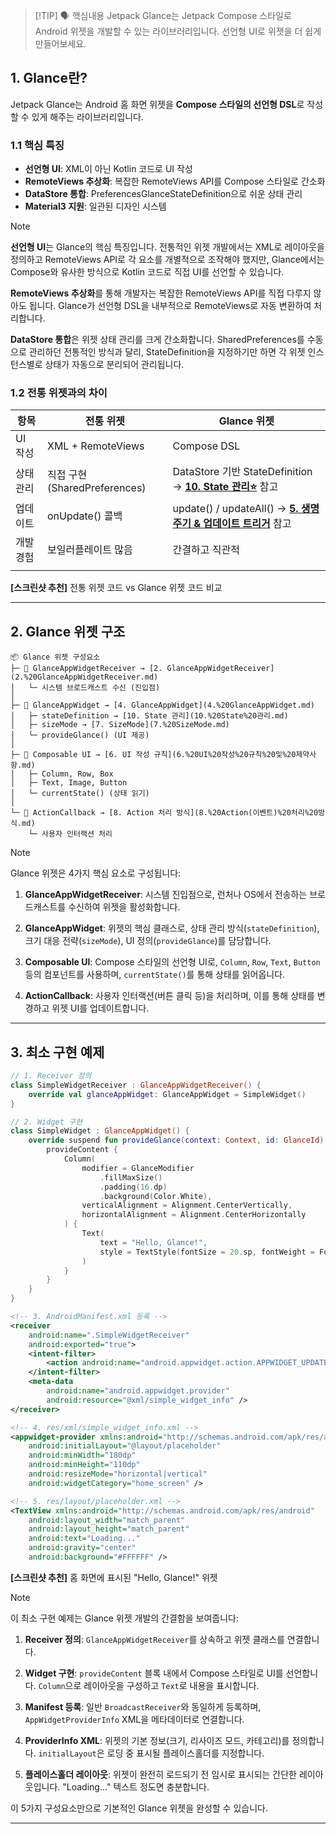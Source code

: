 > [!TIP] 🗣️ 핵심내용
Jetpack Glance는 Jetpack Compose 스타일로 Android 위젯을 개발할 수 있는 라이브러리입니다. 선언형 UI로 위젯을 더 쉽게 만들어보세요.
>

## 1. Glance란?

Jetpack Glance는 Android 홈 화면 위젯을 **Compose 스타일의 선언형 DSL**로 작성할 수 있게 해주는 라이브러리입니다.

### 1.1 핵심 특징
- **선언형 UI**: XML이 아닌 Kotlin 코드로 UI 작성
- **RemoteViews 추상화**: 복잡한 RemoteViews API를 Compose 스타일로 간소화
- **DataStore 통합**: PreferencesGlanceStateDefinition으로 쉬운 상태 관리
- **Material3 지원**: 일관된 디자인 시스템

> [!NOTE]
> **선언형 UI**는 Glance의 핵심 특징입니다. 전통적인 위젯 개발에서는 XML로 레이아웃을 정의하고 RemoteViews API로 각 요소를 개별적으로 조작해야 했지만, Glance에서는 Compose와 유사한 방식으로 Kotlin 코드로 직접 UI를 선언할 수 있습니다.
>
> **RemoteViews 추상화**를 통해 개발자는 복잡한 RemoteViews API를 직접 다루지 않아도 됩니다. Glance가 선언형 DSL을 내부적으로 RemoteViews로 자동 변환하여 처리합니다.
>
> **DataStore 통합**은 위젯 상태 관리를 크게 간소화합니다. SharedPreferences를 수동으로 관리하던 전통적인 방식과 달리, StateDefinition을 지정하기만 하면 각 위젯 인스턴스별로 상태가 자동으로 분리되어 관리됩니다.

### 1.2 전통 위젯과의 차이

| 항목    | 전통 위젯                     | Glance 위젯                                                                                     |
| ----- | ------------------------- | --------------------------------------------------------------------------------------------- |
| UI 작성 | XML + RemoteViews         | Compose DSL                                                                                   |
| 상태 관리 | 직접 구현 (SharedPreferences) | DataStore 기반 StateDefinition → **[10. State 관리⭐](10.%20State%20관리⭐.md)** 참고                   |
| 업데이트  | onUpdate() 콜백             | update() / updateAll() → **[5. 생명주기 & 업데이트 트리거](5.%20Glance%20생명주기%20&%20업데이트%20트리거⭐.md)** 참고 |
| 개발 경험 | 보일러플레이트 많음                | 간결하고 직관적                                                                                      |
|       |                           |                                                                                               |

**[스크린샷 추천]** 전통 위젯 코드 vs Glance 위젯 코드 비교

---

## 2. Glance 위젯 구조

```
📦 Glance 위젯 구성요소
├─ 📡 GlanceAppWidgetReceiver → [2. GlanceAppWidgetReceiver](2.%20GlanceAppWidgetReceiver.md)
│   └─ 시스템 브로드캐스트 수신 (진입점)
│
├─ 🧩 GlanceAppWidget → [4. GlanceAppWidget](4.%20GlanceAppWidget.md)
│   ├─ stateDefinition → [10. State 관리](10.%20State%20관리.md)
│   ├─ sizeMode → [7. SizeMode](7.%20SizeMode.md)
│   └─ provideGlance() (UI 제공)
│
├─ 🎨 Composable UI → [6. UI 작성 규칙](6.%20UI%20작성%20규칙%20및%20제약사항.md)
│   ├─ Column, Row, Box
│   ├─ Text, Image, Button
│   └─ currentState() (상태 읽기)
│
└─ 🔄 ActionCallback → [8. Action 처리 방식](8.%20Action(이벤트)%20처리%20방식.md)
    └─ 사용자 인터랙션 처리
```

> [!NOTE]
> Glance 위젯은 4가지 핵심 요소로 구성됩니다:
>
> 1. **GlanceAppWidgetReceiver**: 시스템 진입점으로, 런처나 OS에서 전송하는 브로드캐스트를 수신하여 위젯을 활성화합니다.
>
> 2. **GlanceAppWidget**: 위젯의 핵심 클래스로, 상태 관리 방식(`stateDefinition`), 크기 대응 전략(`sizeMode`), UI 정의(`provideGlance`)를 담당합니다.
>
> 3. **Composable UI**: Compose 스타일의 선언형 UI로, `Column`, `Row`, `Text`, `Button` 등의 컴포넌트를 사용하며, `currentState()`를 통해 상태를 읽어옵니다.
>
> 4. **ActionCallback**: 사용자 인터랙션(버튼 클릭 등)을 처리하며, 이를 통해 상태를 변경하고 위젯 UI를 업데이트합니다.

---

## 3. 최소 구현 예제

```kotlin
// 1. Receiver 정의
class SimpleWidgetReceiver : GlanceAppWidgetReceiver() {
    override val glanceAppWidget: GlanceAppWidget = SimpleWidget()
}

// 2. Widget 구현
class SimpleWidget : GlanceAppWidget() {
    override suspend fun provideGlance(context: Context, id: GlanceId) {
        provideContent {
            Column(
                modifier = GlanceModifier
                    .fillMaxSize()
                    .padding(16.dp)
                    .background(Color.White),
                verticalAlignment = Alignment.CenterVertically,
                horizontalAlignment = Alignment.CenterHorizontally
            ) {
                Text(
                    text = "Hello, Glance!",
                    style = TextStyle(fontSize = 20.sp, fontWeight = FontWeight.Bold)
                )
            }
        }
    }
}
```

```xml
<!-- 3. AndroidManifest.xml 등록 -->
<receiver
    android:name=".SimpleWidgetReceiver"
    android:exported="true">
    <intent-filter>
        <action android:name="android.appwidget.action.APPWIDGET_UPDATE" />
    </intent-filter>
    <meta-data
        android:name="android.appwidget.provider"
        android:resource="@xml/simple_widget_info" />
</receiver>
```

```xml
<!-- 4. res/xml/simple_widget_info.xml -->
<appwidget-provider xmlns:android="http://schemas.android.com/apk/res/android"
    android:initialLayout="@layout/placeholder"
    android:minWidth="180dp"
    android:minHeight="110dp"
    android:resizeMode="horizontal|vertical"
    android:widgetCategory="home_screen" />
```

```xml
<!-- 5. res/layout/placeholder.xml -->
<TextView xmlns:android="http://schemas.android.com/apk/res/android"
    android:layout_width="match_parent"
    android:layout_height="match_parent"
    android:text="Loading..."
    android:gravity="center"
    android:background="#FFFFFF" />
```

**[스크린샷 추천]** 홈 화면에 표시된 "Hello, Glance!" 위젯

> [!NOTE]
> 이 최소 구현 예제는 Glance 위젯 개발의 간결함을 보여줍니다:
>
> 1. **Receiver 정의**: `GlanceAppWidgetReceiver`를 상속하고 위젯 클래스를 연결합니다.
>
> 2. **Widget 구현**: `provideContent` 블록 내에서 Compose 스타일로 UI를 선언합니다. `Column`으로 레이아웃을 구성하고 `Text`로 내용을 표시합니다.
>
> 3. **Manifest 등록**: 일반 `BroadcastReceiver`와 동일하게 등록하며, `AppWidgetProviderInfo` XML을 메타데이터로 연결합니다.
>
> 4. **ProviderInfo XML**: 위젯의 기본 정보(크기, 리사이즈 모드, 카테고리)를 정의합니다. `initialLayout`은 로딩 중 표시될 플레이스홀더를 지정합니다.
>
> 5. **플레이스홀더 레이아웃**: 위젯이 완전히 로드되기 전 임시로 표시되는 간단한 레이아웃입니다. "Loading..." 텍스트 정도면 충분합니다.
>
> 이 5가지 구성요소만으로 기본적인 Glance 위젯을 완성할 수 있습니다.

---
